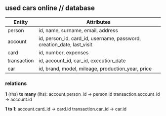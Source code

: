 ## used cars online // database

| Entity      | Attributes                                                              |
| ----------- | ----------------------------------------------------------------------- |
| person      | id, name, surname, email, address                                       |
| account     | id, person_id, card_id, username, password, creation_date, last_visit   |
| card        | id, number, expenses                                                    |
| transaction | id, account_id, car_id, execution_date                                  |
| car         | id, brand, model, mileage, production_year, price                       |


### relations

**1** (rhs) **to many** (lhs):
account.person_id       ->  person.id
transaction.account_id  ->  account.id

**1 to 1**:
account.card_id         ->  card.id
transaction.car_id      ->  car.id 

